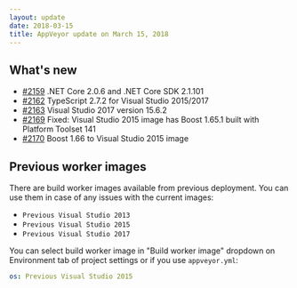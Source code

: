 ```yaml
---
layout: update
date: 2018-03-15
title: AppVeyor update on March 15, 2018
---
```


## What's new

* [#2159](https://github.com/appveyor/ci/issues/2159) .NET Core 2.0.6 and .NET Core SDK 2.1.101
* [#2162](https://github.com/appveyor/ci/issues/2162) TypeScript 2.7.2 for Visual Studio 2015/2017
* [#2163](https://github.com/appveyor/ci/issues/2163) Visual Studio 2017 version 15.6.2
* [#2169](https://github.com/appveyor/ci/issues/2169) Fixed: Visual Studio 2015 image has Boost 1.65.1 built with Platform Toolset 141
* [#2170](https://github.com/appveyor/ci/issues/2170) Boost 1.66 to Visual Studio 2015 image

## Previous worker images

There are build worker images available from previous deployment. You can use them in case of any issues with the current images:

* `Previous Visual Studio 2013`
* `Previous Visual Studio 2015`
* `Previous Visual Studio 2017`

You can select build worker image in "Build worker image" dropdown on Environment tab of project settings or if you use `appveyor.yml`:

```yaml
os: Previous Visual Studio 2015
```